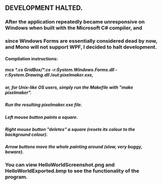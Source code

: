 ## DEVELOPMENT HALTED.

### After the application repeatedly became unresponsive on Windows when built with the Microsoft C# compiler, and
### since Windows Forms are essentially considered dead by now, and Mono will not support WPF, I decided to halt development.

#### Compilation instructions:
##### mcs \*.cs GridBox/\*.cs -r:System.Windows.Forms.dll -r:System.Drawing.dll /out:pixelmaker.exe,
##### or, for Unix-like OS users, simply run the Makefile with "make pixelmaker".

##### Run the resulting pixelmaker.exe file.

##### Left mouse button paints a square.
##### Right mouse button "deletes" a square (resets its colour to the background colour).
##### Arrow buttons move the whole painting around (slow, very buggy, beware).

### You can view HelloWorldScreenshot.png and HelloWorldExported.bmp to see the functionality of the program.
